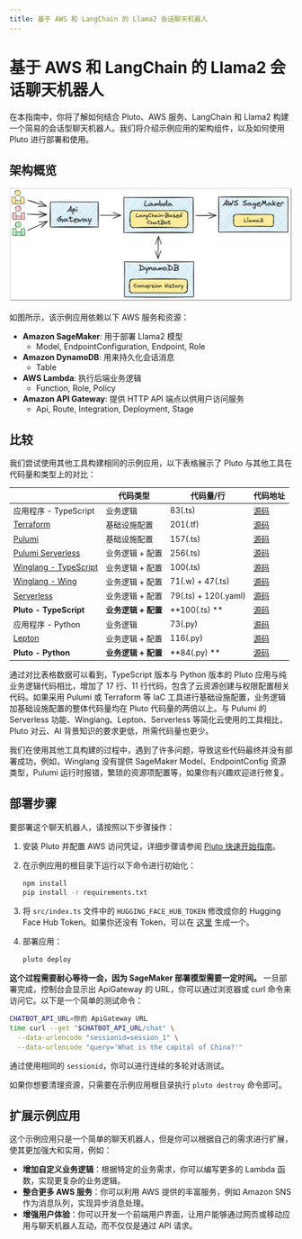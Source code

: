 ```yaml
---
title: 基于 AWS 和 LangChain 的 Llama2 会话聊天机器人
---
```


# 基于 AWS 和 LangChain 的 Llama2 会话聊天机器人

在本指南中，你将了解如何结合 Pluto、AWS 服务、LangChain 和 Llama2 构建一个简易的会话型聊天机器人。我们将介绍示例应用的架构组件，以及如何使用 Pluto 进行部署和使用。

## 架构概览

![聊天机器人架构图](../../public/assets/langchain-llama2-chatbot-sagemaker-arch.png)

如图所示，该示例应用依赖以下 AWS 服务和资源：

- **Amazon SageMaker**: 用于部署 Llama2 模型
  - Model, EndpointConfiguration, Endpoint, Role
- **Amazon DynamoDB**: 用来持久化会话消息
  - Table
- **AWS Lambda**: 执行后端业务逻辑
  - Function, Role, Policy
- **Amazon API Gateway**: 提供 HTTP API 端点以供用户访问服务
  - Api, Route, Integration, Deployment, Stage

## 比较

我们尝试使用其他工具构建相同的示例应用，以下表格展示了 Pluto 与其他工具在代码量和类型上的对比：

|                                                           | 代码类型            | 代码量/行            | 代码地址                                             |
| --------------------------------------------------------- | ------------------- | -------------------- | ---------------------------------------------------- |
| 应用程序 - TypeScript                                     | 业务逻辑            | 83(.ts)              |[源码](https://github.com/pluto-lang/pluto/tree/main/examples/langchain-llama2-chatbot-sagemaker/./comparison/application)                     |
|[Terraform](https://www.terraform.io/)                    | 基础设施配置        | 201(.tf)             | [源码](https://github.com/pluto-lang/pluto/tree/main/examples/langchain-llama2-chatbot-sagemaker/./comparison/terraform)                       |
|[Pulumi](https://www.pulumi.com/)                         | 基础设施配置        | 157(.ts)             | [源码](https://github.com/pluto-lang/pluto/tree/main/examples/langchain-llama2-chatbot-sagemaker/./comparison/pulumi)                          |
|[Pulumi Serverless](https://www.pulumi.com/serverless/)   | 业务逻辑 + 配置     | 256(.ts)             | [源码](https://github.com/pluto-lang/pluto/tree/main/examples/langchain-llama2-chatbot-sagemaker/./comparison/pulumi-app)                      |
|[Winglang - TypeScript](https://github.com/winglang/wing) | 业务逻辑 + 配置     | 100(.ts)             | [源码](https://github.com/pluto-lang/pluto/tree/main/examples/langchain-llama2-chatbot-sagemaker/./comparison/wing-ts)                         |
|[Winglang - Wing](https://github.com/winglang/wing)       | 业务逻辑 + 配置     | 71(.w) + 47(.ts)     | [源码](https://github.com/pluto-lang/pluto/tree/main/examples/langchain-llama2-chatbot-sagemaker/./comparison/wing-wing)                       |
|[Serverless](https://github.com/serverless/serverless)    | 业务逻辑 + 配置     | 79(.ts) + 120(.yaml) | [源码](https://github.com/pluto-lang/pluto/tree/main/examples/langchain-llama2-chatbot-sagemaker/./comparison/serverless)                      |
| **Pluto - TypeScript**                                    | **业务逻辑 + 配置** | **100(.ts) **        |[源码](https://github.com/pluto-lang/pluto/tree/main/examples/langchain-llama2-chatbot-sagemaker/./src)                                        |
| 应用程序 - Python                                         | 业务逻辑            | 73(.py)              |[源码](https://github.com/pluto-lang/pluto/tree/main/examples/langchain-llama2-chatbot-sagemaker/./comparison/application-python)              |
|[Lepton](https://www.lepton.ai/)                          | 业务逻辑 + 配置     | 116(.py)             | [源码](https://github.com/pluto-lang/pluto/tree/main/examples/langchain-llama2-chatbot-sagemaker/./comparison/lepton)                          |
| **Pluto - Python**                                        | **业务逻辑 + 配置** | **84(.py) **         |[源码](https://github.com/pluto-lang/pluto/tree/main/examples/langchain-llama2-chatbot-sagemaker/../langchain-llama2-chatbot-sagemaker-python) |

通过对比表格数据可以看到，TypeScript 版本与 Python 版本的 Pluto 应用与纯业务逻辑代码相比，增加了 17 行、11 行代码，包含了云资源创建与权限配置相关代码。如果采用 Pulumi 或 Terraform 等 IaC 工具进行基础设施配置，业务逻辑加基础设施配置的整体代码量均在 Pluto 代码量的两倍以上。与 Pulumi 的 Serverless 功能、Winglang、Lepton、Serverless 等简化云使用的工具相比，Pluto 对云、AI 背景知识的要求更低，所需代码量也更少。

我们在使用其他工具构建的过程中，遇到了许多问题，导致这些代码最终并没有部署成功，例如，Winglang 没有提供 SageMaker Model、EndpointConfig 资源类型，Pulumi 运行时报错，繁琐的资源项配置等，如果你有兴趣欢迎进行修复。

## 部署步骤

要部署这个聊天机器人，请按照以下步骤操作：

1. 安装 Pluto 并配置 AWS 访问凭证，详细步骤请参阅 [Pluto 快速开始指南](https://github.com/pluto-lang/pluto#-quick-start)。

2. 在示例应用的根目录下运行以下命令进行初始化：

   ```bash
   npm install
   pip install -r requirements.txt
   ```

3. 将 `src/index.ts` 文件中的 `HUGGING_FACE_HUB_TOKEN` 修改成你的 Hugging Face Hub Token。如果你还没有 Token，可以在 [这里](https://huggingface.co/settings/tokens) 生成一个。

4. 部署应用：

   ```bash
   pluto deploy
   ```

**这个过程需要耐心等待一会，因为 SageMaker 部署模型需要一定时间。** 一旦部署完成，控制台会显示出 ApiGateway 的 URL，你可以通过浏览器或 curl 命令来访问它。以下是一个简单的测试命令：

```bash
CHATBOT_API_URL=你的 ApiGateway URL
time curl --get "$CHATBOT_API_URL/chat" \
  --data-urlencode "sessionid=session_1" \
  --data-urlencode "query='What is the capital of China?'"
```

通过使用相同的 `sessionid`，你可以进行连续的多轮对话测试。

如果你想要清理资源，只需要在示例应用根目录执行 `pluto destroy` 命令即可。

## 扩展示例应用

这个示例应用只是一个简单的聊天机器人，但是你可以根据自己的需求进行扩展，使其更加强大和实用，例如：

- **增加自定义业务逻辑**：根据特定的业务需求，你可以编写更多的 Lambda 函数，实现更复杂的业务逻辑。
- **整合更多 AWS 服务**：你可以利用 AWS 提供的丰富服务，例如 Amazon SNS 作为消息队列，实现异步消息处理。
- **增强用户体验**：你可以开发一个前端用户界面，让用户能够通过网页或移动应用与聊天机器人互动，而不仅仅是通过 API 请求。
